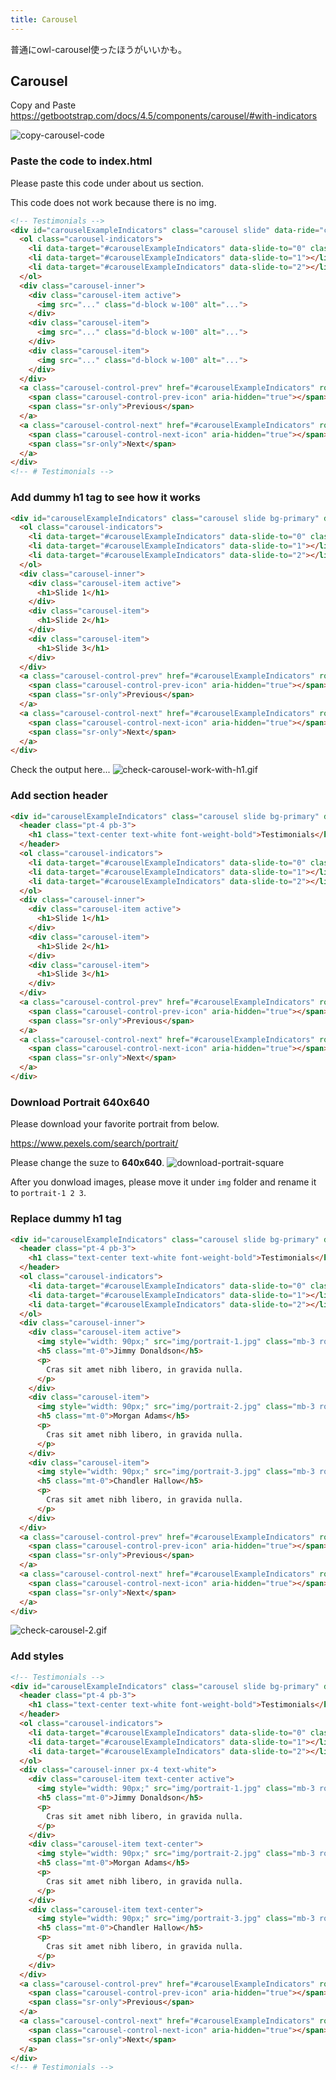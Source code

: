 ```yaml
---
title: Carousel
---
```


<!-- Todo -->
普通にowl-carousel使ったほうがいいかも。


## Carousel
Copy and Paste 
https://getbootstrap.com/docs/4.5/components/carousel/#with-indicators

![copy-carousel-code](https://coderhackers-1304676641.cos.ap-tokyo.myqcloud.com/the-complete-webdev-with-rails-2020/combine-front-end-guide/copy-carousel-code.gif)

### Paste the code to index.html
Please paste this code under about us section.

This code does not work because there is no img.

```html
<!-- Testimonials -->
<div id="carouselExampleIndicators" class="carousel slide" data-ride="carousel">
  <ol class="carousel-indicators">
    <li data-target="#carouselExampleIndicators" data-slide-to="0" class="active"></li>
    <li data-target="#carouselExampleIndicators" data-slide-to="1"></li>
    <li data-target="#carouselExampleIndicators" data-slide-to="2"></li>
  </ol>
  <div class="carousel-inner">
    <div class="carousel-item active">
      <img src="..." class="d-block w-100" alt="...">
    </div>
    <div class="carousel-item">
      <img src="..." class="d-block w-100" alt="...">
    </div>
    <div class="carousel-item">
      <img src="..." class="d-block w-100" alt="...">
    </div>
  </div>
  <a class="carousel-control-prev" href="#carouselExampleIndicators" role="button" data-slide="prev">
    <span class="carousel-control-prev-icon" aria-hidden="true"></span>
    <span class="sr-only">Previous</span>
  </a>
  <a class="carousel-control-next" href="#carouselExampleIndicators" role="button" data-slide="next">
    <span class="carousel-control-next-icon" aria-hidden="true"></span>
    <span class="sr-only">Next</span>
  </a>
</div>
<!-- # Testimonials -->
```

### Add dummy h1 tag to see how it works
```html hl_lines="1 9 12 15"
<div id="carouselExampleIndicators" class="carousel slide bg-primary" data-ride="carousel">
  <ol class="carousel-indicators">
    <li data-target="#carouselExampleIndicators" data-slide-to="0" class="active"></li>
    <li data-target="#carouselExampleIndicators" data-slide-to="1"></li>
    <li data-target="#carouselExampleIndicators" data-slide-to="2"></li>
  </ol>
  <div class="carousel-inner">
    <div class="carousel-item active">
      <h1>Slide 1</h1>
    </div>
    <div class="carousel-item">
      <h1>Slide 2</h1>
    </div>
    <div class="carousel-item">
      <h1>Slide 3</h1>
    </div>
  </div>
  <a class="carousel-control-prev" href="#carouselExampleIndicators" role="button" data-slide="prev">
    <span class="carousel-control-prev-icon" aria-hidden="true"></span>
    <span class="sr-only">Previous</span>
  </a>
  <a class="carousel-control-next" href="#carouselExampleIndicators" role="button" data-slide="next">
    <span class="carousel-control-next-icon" aria-hidden="true"></span>
    <span class="sr-only">Next</span>
  </a>
</div>
```

Check the output here...
![check-carousel-work-with-h1.gif](https://coderhackers-1304676641.cos.ap-tokyo.myqcloud.com/the-complete-webdev-with-rails-2020/combine-front-end-guide/check-carousel-work-with-h1.gif)


### Add section header
```html hl_lines="2 3 4"
<div id="carouselExampleIndicators" class="carousel slide bg-primary" data-ride="carousel">
  <header class="pt-4 pb-3">
    <h1 class="text-center text-white font-weight-bold">Testimonials</h1>
  </header>
  <ol class="carousel-indicators">
    <li data-target="#carouselExampleIndicators" data-slide-to="0" class="active"></li>
    <li data-target="#carouselExampleIndicators" data-slide-to="1"></li>
    <li data-target="#carouselExampleIndicators" data-slide-to="2"></li>
  </ol>
  <div class="carousel-inner">
    <div class="carousel-item active">
      <h1>Slide 1</h1>
    </div>
    <div class="carousel-item">
      <h1>Slide 2</h1>
    </div>
    <div class="carousel-item">
      <h1>Slide 3</h1>
    </div>
  </div>
  <a class="carousel-control-prev" href="#carouselExampleIndicators" role="button" data-slide="prev">
    <span class="carousel-control-prev-icon" aria-hidden="true"></span>
    <span class="sr-only">Previous</span>
  </a>
  <a class="carousel-control-next" href="#carouselExampleIndicators" role="button" data-slide="next">
    <span class="carousel-control-next-icon" aria-hidden="true"></span>
    <span class="sr-only">Next</span>
  </a>
</div>
```

### Download Portrait 640x640
Please download your favorite portrait from below.

https://www.pexels.com/search/portrait/


Please change the suze to **640x640**.
![download-portrait-square](https://coderhackers-1304676641.cos.ap-tokyo.myqcloud.com/the-complete-webdev-with-rails-2020/combine-front-end-guide/download-portrait-square.png)

After you donwload images, please move it under `img` folder and rename it to `portrait-1 2 3`.

### Replace dummy h1 tag
```html
<div id="carouselExampleIndicators" class="carousel slide bg-primary" data-ride="carousel">
  <header class="pt-4 pb-3">
    <h1 class="text-center text-white font-weight-bold">Testimonials</h1>
  </header>
  <ol class="carousel-indicators">
    <li data-target="#carouselExampleIndicators" data-slide-to="0" class="active"></li>
    <li data-target="#carouselExampleIndicators" data-slide-to="1"></li>
    <li data-target="#carouselExampleIndicators" data-slide-to="2"></li>
  </ol>
  <div class="carousel-inner">
    <div class="carousel-item active">
      <img style="width: 90px;" src="img/portrait-1.jpg" class="mb-3 rounded-circle border border-white" alt="...">
      <h5 class="mt-0">Jimmy Donaldson</h5>
      <p>
        Cras sit amet nibh libero, in gravida nulla.
      </p>
    </div>
    <div class="carousel-item">
      <img style="width: 90px;" src="img/portrait-2.jpg" class="mb-3 rounded-circle border border-white" alt="...">
      <h5 class="mt-0">Morgan Adams</h5>
      <p>
        Cras sit amet nibh libero, in gravida nulla.
      </p>
    </div>
    <div class="carousel-item">
      <img style="width: 90px;" src="img/portrait-3.jpg" class="mb-3 rounded-circle border border-white" alt="...">
      <h5 class="mt-0">Chandler Hallow</h5>
      <p>
        Cras sit amet nibh libero, in gravida nulla.
      </p>
    </div>
  </div>
  <a class="carousel-control-prev" href="#carouselExampleIndicators" role="button" data-slide="prev">
    <span class="carousel-control-prev-icon" aria-hidden="true"></span>
    <span class="sr-only">Previous</span>
  </a>
  <a class="carousel-control-next" href="#carouselExampleIndicators" role="button" data-slide="next">
    <span class="carousel-control-next-icon" aria-hidden="true"></span>
    <span class="sr-only">Next</span>
  </a>
</div>
```

![check-carousel-2.gif](https://coderhackers-1304676641.cos.ap-tokyo.myqcloud.com/the-complete-webdev-with-rails-2020/combine-front-end-guide/check-carousel-2.gif)

### Add styles
```html hl_lines="4 11 12 19 26"
<!-- Testimonials -->
<div id="carouselExampleIndicators" class="carousel slide bg-primary" data-ride="carousel" style="height: 350px;">
  <header class="pt-4 pb-3">
    <h1 class="text-center text-white font-weight-bold">Testimonials</h1>
  </header>
  <ol class="carousel-indicators">
    <li data-target="#carouselExampleIndicators" data-slide-to="0" class="active"></li>
    <li data-target="#carouselExampleIndicators" data-slide-to="1"></li>
    <li data-target="#carouselExampleIndicators" data-slide-to="2"></li>
  </ol>
  <div class="carousel-inner px-4 text-white">
    <div class="carousel-item text-center active">
      <img style="width: 90px;" src="img/portrait-1.jpg" class="mb-3 rounded-circle border border-white" alt="...">
      <h5 class="mt-0">Jimmy Donaldson</h5>
      <p>
        Cras sit amet nibh libero, in gravida nulla.
      </p>
    </div>
    <div class="carousel-item text-center">
      <img style="width: 90px;" src="img/portrait-2.jpg" class="mb-3 rounded-circle border border-white" alt="...">
      <h5 class="mt-0">Morgan Adams</h5>
      <p>
        Cras sit amet nibh libero, in gravida nulla.
      </p>
    </div>
    <div class="carousel-item text-center">
      <img style="width: 90px;" src="img/portrait-3.jpg" class="mb-3 rounded-circle border border-white" alt="...">
      <h5 class="mt-0">Chandler Hallow</h5>
      <p>
        Cras sit amet nibh libero, in gravida nulla.
      </p>
    </div>
  </div>
  <a class="carousel-control-prev" href="#carouselExampleIndicators" role="button" data-slide="prev">
    <span class="carousel-control-prev-icon" aria-hidden="true"></span>
    <span class="sr-only">Previous</span>
  </a>
  <a class="carousel-control-next" href="#carouselExampleIndicators" role="button" data-slide="next">
    <span class="carousel-control-next-icon" aria-hidden="true"></span>
    <span class="sr-only">Next</span>
  </a>
</div>
<!-- # Testimonials -->
```